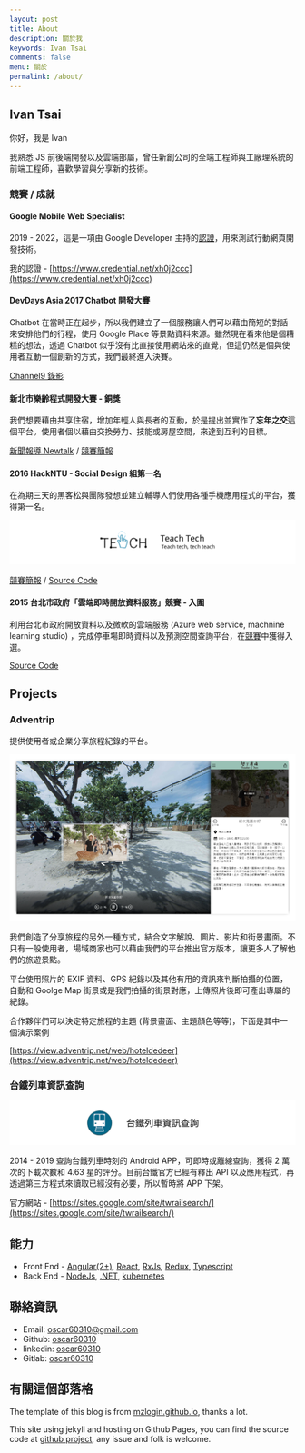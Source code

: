 ```yaml
---
layout: post
title: About
description: 關於我
keywords: Ivan Tsai
comments: false
menu: 關於
permalink: /about/
---
```


## Ivan Tsai

你好，我是 Ivan

我熟悉 JS 前後端開發以及雲端部屬，曾任新創公司的全端⼯程師與⼯廠理系統的前端⼯程師，喜歡學習與分享新的技術。

### 競賽 / 成就

#### Google Mobile Web Specialist

2019 - 2022，這是一項由 Google Developer 主持的[認證](https://developers.google.com/training/certification/mobile-web-specialist/)，用來測試行動網頁開發技術。

我的認證 - [https://www.credential.net/xh0j2ccc](https://www.credential.net/xh0j2ccc)

#### DevDays Asia 2017 Chatbot 開發大賽

Chatbot 在當時正在起步，所以我們建立了一個服務讓人們可以藉由簡短的對話來安排他們的行程，使用 Google Place 等景點資料來源。雖然現在看來他是個糟糕的想法，透過 Chatbot 似乎沒有比直接使用網站來的直覺，但這仍然是個與使用者互動一個創新的方式，我們最終進入決賽。

[Channel9 錄影](https://channel9.msdn.com/Events/OpenSourceTW/DevDays-Asia-2017/AIContest2017)

#### 新北市樂齡程式開發大賽 - 銅獎

我們想要藉由共享住宿，增加年輕人與長者的互動，於是提出並實作了**忘年之交**這個平台。使用者個以藉由交換勞力、技能或房屋空間，來達到互利的目標。

[新聞報導 Newtalk](https://newtalk.tw/news/view/2017-10-21/101204) / [競賽簡報](https://www.dropbox.com/s/0d9vcmybgi8z6te/15_%E6%96%B0%E5%8C%97%E6%A8%82%E9%BD%A1%E5%A4%A7%E8%B3%BD_%E7%B0%A1%E5%A0%B1.pptx?dl=1)

#### 2016 HackNTU - Social Design 組第一名

在為期三天的⿊客松與團隊發想並建⽴輔導⼈們使⽤各種⼿機應⽤程式的平台，獲得第⼀名。

![hackntu](/images/about/hackntu.svg)

[競賽簡報](https://www.dropbox.com/s/p17akxr8eeqid05/13_%E5%8F%B0%E5%A4%A7%E9%BB%91%E5%85%8B%E6%9D%BE_%E7%B0%A1%E5%A0%B1.pptx?dl=1) / [Source Code](https://github.com/oscar60310/hackntu)

#### 2015 台北市政府「雲端即時開放資料服務」競賽 - 入圍

利用台北市政府開放資料以及微軟的雲端服務 (Azure web service, machnine learning studio) ，完成停車場即時資料以及預測空間查詢平台，在[競賽](https://news.microsoft.com/zh-tw/2015-11-16_%E8%87%BA%E5%8C%97%E5%B8%82%E6%94%BF%E5%BA%9C%E5%85%A8%E6%96%B0%E3%80%8C%E9%9B%B2%E7%AB%AF%E5%8D%B3%E6%99%82%E9%96%8B%E6%94%BE%E8%B3%87%E6%96%99%E6%9C%8D%E5%8B%99%E3%80)中獲得入選。

[Source Code](https://github.com/oscar60310/tpcar)

## Projects

### Adventrip

提供使用者或企業分享旅程紀錄的平台。

![adventrip](/images/about/adventrip.png)

我們創造了分享旅程的另外一種方式，結合文字解說、圖片、影片和街景畫面。不只有一般使用者，場域商家也可以藉由我們的平台推出官方版本，讓更多人了解他們的旅遊景點。

平台使用照片的 EXIF 資料、GPS 紀錄以及其他有用的資訊來判斷拍攝的位置，自動和 Goolge Map 街景或是我們拍攝的街景對應，上傳照片後即可產出專屬的紀錄。

合作夥伴們可以決定特定旅程的主題 (背景畫面、主題顏色等等)，下面是其中一個演示案例

[https://view.adventrip.net/web/hoteldedeer](https://view.adventrip.net/web/hoteldedeer)

### 台鐵列⾞資訊查詢

![train table icon](/images/about/train.svg)

2014 - 2019 查詢台鐵列⾞時刻的 Android APP，可即時或離線查詢，獲得 2 萬次的下載次數和 4.63 星的評分。目前台鐵官方已經有釋出 API 以及應用程式，再透過第三方程式來讀取已經沒有必要，所以暫時將 APP 下架。

官方網站 - [https://sites.google.com/site/twrailsearch/](https://sites.google.com/site/twrailsearch/)

## 能力

- Front End - [Angular(2+)](https://angular.io),
  [React](https://reactjs.org),
  [RxJs](https://rxjs-dev.firebaseapp.com/),
  [Redux](https://chentsulin.github.io/redux/index.html),
  [Typescript](https://typescriptlang.org/docs/home.html)
- Back End - [NodeJs](https://nodejs.org/en/),
  [.NET](https://docs.microsoft.com/en-us/dotnet/),
  [kubernetes](https://kubernetes.io/)

## 聯絡資訊

- Email: [oscar60310@gmail.com](mailto:oscar60310@gmail.com)
- Github: [oscar60310](https://github.com/oscar60310)
- linkedin: [oscar60310](https://www.linkedin.com/in/oscar60310/)
- Gitlab: [oscar60310](https://gitlab.com/oscar60310)

## 有關這個部落格

The template of this blog is from [mzlogin.github.io](https://github.com/mzlogin/mzlogin.github.io), thanks a lot.

This site using jekyll and hosting on Github Pages, you can find the source code at [github project](https://github.com/oscar60310/blog), any issue and folk is welcome.
